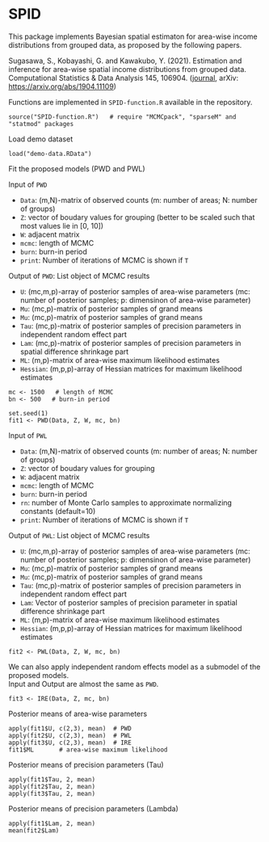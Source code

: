 # SPID
This package implements Bayesian spatial estimaton for area-wise income distributions from grouped data, as proposed by the following papers.

Sugasawa, S., Kobayashi, G. and Kawakubo, Y. (2021). Estimation and inference for area-wise spatial income distributions from grouped data. Computational Statistics & Data Analysis 145, 106904. ([journal](https://www.sciencedirect.com/science/article/abs/pii/S0167947319302592?via%3Dihub), arXiv: https://arxiv.org/abs/1904.11109)

Functions are implemented in `SPID-function.R` available in the repository.

```{r}
source("SPID-function.R")   # require "MCMCpack", "sparseM" and "statmod" packages
```

Load demo dataset
```{r}
load("demo-data.RData")
```

Fit the proposed models (PWD and PWL)

Input of `PWD` 

- `Data`: (m,N)-matrix of observed counts (m: number of areas; N: number of groups)
- `Z`: vector of boudary values for grouping (better to be scaled such that most values lie in [0, 10])
- `W`: adjacent matrix
- `mcmc`: length of MCMC 
- `burn`: burn-in period
- `print`: Number of iterations of MCMC is shown if `T`

Output of `PWD`: List object of MCMC results

- `U`: (mc,m,p)-array of posterior samples of area-wise parameters (mc: number of posterior samples; p: dimensinon of area-wise parameter)
- `Mu`: (mc,p)-matrix of posterior samples of grand means
- `Mu`: (mc,p)-matrix of posterior samples of grand means
- `Tau`: (mc,p)-matrix of posterior samples of precision parameters in independent random effect part
- `Lam`: (mc,p)-matrix of posterior samples of precision parameters in spatial difference shrinkage part
- `ML`: (m,p)-matrix of area-wise maximum likelihood estimates 
- `Hessian`: (m,p,p)-array of Hessian matrices for maximum likelihood estimates

```{r}
mc <- 1500   # length of MCMC
bn <- 500   # burn-in period

set.seed(1)
fit1 <- PWD(Data, Z, W, mc, bn)
```

Input of `PWL` 

- `Data`: (m,N)-matrix of observed counts (m: number of areas; N: number of groups)
- `Z`: vector of boudary values for grouping 
- `W`: adjacent matrix
- `mcmc`: length of MCMC 
- `burn`: burn-in period
- `rn`: number of Monte Carlo samples to approximate normalizing constants (default=10)
- `print`: Number of iterations of MCMC is shown if `T`

Output of `PWL`: List object of MCMC results

- `U`: (mc,m,p)-array of posterior samples of area-wise parameters (mc: number of posterior samples; p: dimensinon of area-wise parameter)
- `Mu`: (mc,p)-matrix of posterior samples of grand means
- `Mu`: (mc,p)-matrix of posterior samples of grand means
- `Tau`: (mc,p)-matrix of posterior samples of precision parameters in independent random effect part
- `Lam`: Vector of posterior samples of precision parameter in spatial difference shrinkage part
- `ML`: (m,p)-matrix of area-wise maximum likelihood estimates 
- `Hessian`: (m,p,p)-array of Hessian matrices for maximum likelihood estimates

```{r}
fit2 <- PWL(Data, Z, W, mc, bn)
```

We can also apply independent random effects model as a submodel of the proposed models.  
Input and Output are almost the same as `PWD`.
```{r}
fit3 <- IRE(Data, Z, mc, bn)
```

Posterior means of area-wise parameters 
```{r}
apply(fit1$U, c(2,3), mean)  # PWD
apply(fit2$U, c(2,3), mean)  # PWL   
apply(fit3$U, c(2,3), mean)  # IRE
fit1$ML       # area-wise maximum likelihood  
```

Posterior means of precision parameters (Tau) 
```{r}
apply(fit1$Tau, 2, mean)   
apply(fit2$Tau, 2, mean)
apply(fit3$Tau, 2, mean)
```

Posterior means of precision parameters (Lambda) 
```{r}
apply(fit1$Lam, 2, mean)
mean(fit2$Lam)
```






